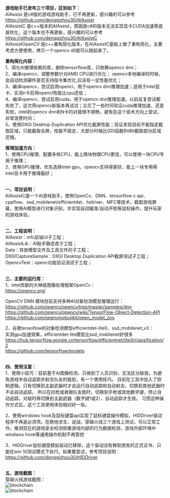 

**游戏助手已发布三个项目，区别如下：**<br>
AIAssist 是c#版的游戏游戏助手，已不再更新，感兴趣的可以参考 https://github.com/dengqizhou30/AIAssist <br>
AIAssistC 是c++版本的AIAssist，原因是c#的版本无法实现显卡CUDA加速等底层优化，这个版本也不再更新，感兴趣的可以参考 https://github.com/dengqizhou30/AIAssistC <br>
AIAssistOpenCV 是c++重构简化版本，在AIAssistC基础上做了重构简化，主要考虑方便使用，拷贝一个opencv dll就可以跑起来了。<br>


**重构简化内容：** <br>
1、简化AI推理依赖的库，删除tensorflow库，只依赖opencv dnn；<br>
2、编译opencv，调整参数针对AMD CPU进行优化； opencv本地编译的时候，会自动检测硬件是否支持指令集优化,应该有一定性能优化；<br>
3、编译opencv，尝试启用opencl，用于opencv dnn推理加速；适用于intel显卡，实测n卡启用opencl性能比cpu还低；<br>
4、编译opencv，尝试启用cuda，用于opencv dnn推理加速。以前反复尝试都失败了，这次用opencv新版本再试试；又花了一些时间验证cuda推理加速，还是失败，intel的opencv dnn和N卡的对接很不顺畅，避免在这个技术方向上尝试，非常浪费时间；<br>
5、使用DXGI Desktop Duplication API优化截屏性能；验证发现目前不能指定截取区域，只能截取全屏，性能不稳定，大部分时候比GDI函数BitBlt截取部分区域还慢。<br>

**推理加速方向：** <br>
1、使用CPU推理，配置多核CPU，能上两块物理CPU更佳，可以使用一块CPU专用于推理；<br>
2、使用GPU推理，优先选择intel gpu，opencv支持得更好，能上一块专用得intel显卡用于推理最好；<br>
<br>


**一、项目说明：**<br>
AIAssistC是一个AI游戏助手，使用OpenCv、DNN、tensorflow c api、cppflow、ssd_mobilenet/efficientdet、hidriver、MFC等技术，截取游戏屏幕，使用AI模型进行对象识别，并实现自动瞄准/自动开枪等鼠标操作，提升玩家的游戏体验。<br>
<br>

**二、工程说明：**<br>
AIAssist：mfc前端UI子工程；<br>
AIAssistLib：AI助手静态库子工程；<br>
Data：存放模型文件及工具文件的子工程；<br>
DXGICaptureSample：DXGI Desktop Duplication API截屏测试子工程；<br>
OpencvTest：openc功能验证测试子工程；<br>
<br>

**三、主要的运行库：**<br>
1、intel贡献的大神级图像处理框架OpenCv：<br>
https://opencv.org/ <br>

OpenCV DNN 模块目前支持多种AI对象检测模型推理运行：<br>
https://github.com/opencv/opencv/tree/master/samples/dnn <br>
https://github.com/opencv/opencv/wiki/TensorFlow-Object-Detection-API <br>
https://github.com/openvinotoolkit/open_model_zoo <br>

2、谷歌tensoflow的对象检测模型efficientdet-lite0、ssd_mobilenet_v3： <br>
实测gpu加速效果，efficientdet-lite模型比ssd_mobilenet好很多 <br>
https://hub.tensorflow.google.cn/tensorflow/efficientnet/lite0/classification/2 <br>
https://github.com/tensorflow/models <br>
<br>

**四、使用注意：**<br>
1、使用小技巧：目前基于AI图像检测，只做到了人员识别，无法区分敌我。为避免游戏中自动追踪并射击队友的尴尬，有一个使用技巧。
目前在工具中加入了控制逻辑，只有切换到主副武器时才会运行自动追踪和自动射击，切换到其他武器时不会自动追踪。
所以在捡枪或者跟队友跑时，切换到手枪或其他数字键，停止自动追踪。对敌时再切换到主副武器（数字键1或2），自动追踪才生效。
习惯这种操作方式后，这个工具使用体验相对好一些。<br>

2、使用windows hook及鼠标键盘api实现了鼠标键盘操作模拟，HIDDriver驱动程序不再是必须项。在绝地求生、逆战、穿越火线三个游戏上测试，可以正常工作。推测现在的游戏安全检测侧重游戏内部的行为数据检测，游戏外部环境中windwos hook等通用操作机制不再管控<br>

3、HIDDriver鼠标键盘模拟驱动已移除，这个驱动没有微软颁发的正式证书，只能在win 10测试模式下执行。如果要尝试，参考项目说明： <br>
https://github.com/dengqizhou30/HIDDriver <br>
<br>

**五、游戏截图：**<br>
穿越火线游戏截图：<br>
![blockchain](https://github.com/dengqizhou30/AIAssistOpenCV/blob/main/Data/img/chuanyuehuoxian21.png)</br>
![blockchain](https://github.com/dengqizhou30/AIAssistOpenCV/blob/main/Data/img/chuanyuehuoxian2.png)</br>
